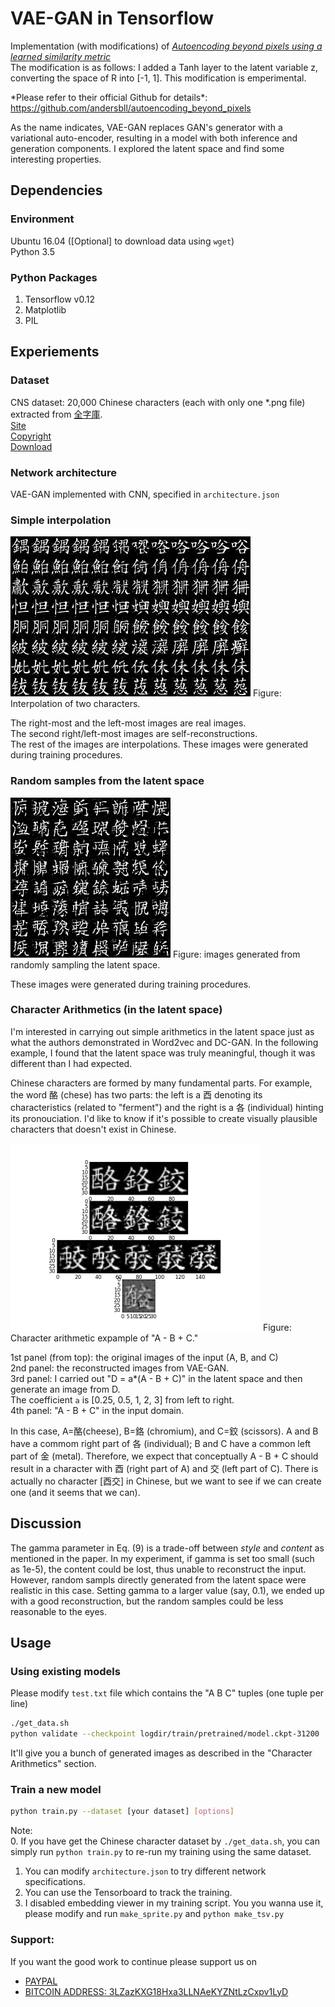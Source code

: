 # VAE-GAN in Tensorflow
Implementation (with modifications) of [*Autoencoding beyond pixels using a learned similarity metric*](https://arxiv.org/abs/1512.09300)  
The modification is as follows: I added a Tanh layer to the latent variable z, converting the space of R into [-1, 1]. This modification is emperimental.

\*Please refer to their official Github for details*: https://github.com/andersbll/autoencoding_beyond_pixels


As the name indicates, VAE-GAN replaces GAN's generator with a variational auto-encoder, resulting in a model with both inference and generation components. I explored the latent space and find some interesting properties.


## Dependencies
### Environment
Ubuntu 16.04 ([Optional] to download data using `wget`)  
Python 3.5  


### Python Packages
1. Tensorflow v0.12  
2. Matplotlib  
3. PIL



## Experiements
### Dataset
CNS dataset: 20,000 Chinese characters (each with only one *.png file) extracted from [全字庫](http://www.cns11643.gov.tw).  
[Site](http://www.cns11643.gov.tw/AIDB/welcome_en.do)  
[Copyright](http://www.cns11643.gov.tw/AIDB/copyright.do)  
[Download](http://www.cns11643.gov.tw/AIDB/Open_Data.zip)


### Network architecture  
VAE-GAN implemented with CNN, specified in `architecture.json`


### Simple interpolation
<img src="imgs/test-Ep099-It0000.png" />  
Figure: Interpolation of two characters.

The right-most and the left-most images are real images.  
The second right/left-most images are self-reconstructions.  
The rest of the images are interpolations.
These images were generated during training procedures.


### Random samples from the latent space
<img src="imgs/test-Ep099-It0000-dc.png" />  
Figure: images generated from randomly sampling the latent space.

These images were generated during training procedures.


### Character Arithmetics (in the latent space)
I'm interested in carrying out simple arithmetics in the latent space just as what the authors demonstrated in Word2vec and DC-GAN. In the following example, I found that the latent space was truly meaningful, though it was different than I had expected.

Chinese characters are formed by many fundamental parts. For example, the word 酪 (chese) has two parts: the left is a 酉 denoting its characteristics (related to "ferment") and the right is a 各 (individual) hinting its pronouciation. I'd like to know if it's possible to create visually plausible characters that doesn't exist in Chinese.

<img src="imgs/test-arith-12.png" height=300 />  
Figure: Character arithmetic expample of "A - B + C." 

1st panel (from top): the original images of the input (A, B, and C)  
2nd panel: the reconstructed images from VAE-GAN.  
3rd panel: I carried out "D = a*(A - B + C)" in the latent space and then generate an image from D.  
The coefficient `a` is [0.25, 0.5, 1, 2, 3] from left to right.  
4th panel: "A - B + C" in the input domain.

In this case, A=酪(cheese), B=鉻 (chromium), and C=鉸 (scissors).
A and B have a commom right part of 各 (individual); B and C have a common left part of 金 (metal). Therefore, we expect that conceptually A - B + C should result in a character with 酉 (right part of A) and 交 (left part of C). There is actually no character [酉交] in Chinese, but we want to see if we can create one (and it seems that we can).



## Discussion
The gamma parameter in Eq. (9) is a trade-off between *style* and *content* as mentioned in the paper. In my experiment, if gamma is set too small (such as 1e-5), the content could be lost, thus unable to reconstruct the input. However, random sampls directly generated from the latent space were realistic in this case. Setting gamma to a larger value (say, 0.1), we ended up with a good reconstruction, but the random samples could be less reasonable to the eyes.


## Usage
### Using existing models
Please modify `test.txt` file which contains the "A B C" tuples (one tuple per line)  
```bash
./get_data.sh
python validate --checkpoint logdir/train/pretrained/model.ckpt-31200
```
It'll give you a bunch of generated images as described in the "Character Arithmetics" section.  


### Train a new model
```bash
python train.py --dataset [your dataset] [options]
```

Note:  
0. If you have get the Chinese character dataset by `./get_data.sh`, you can simply run `python train.py` to re-run my training using the same dataset.  
1. You can modify `architecture.json` to try different network specifications.  
2. You can use the Tensorboard to track the training.  
3. I disabled embedding viewer in my training script. You you wanna use it, please modify and run `make_sprite.py` and `python make_tsv.py`

### Support:

If you want the good work to continue please support us on

* [PAYPAL](https://www.paypal.me/ishandutta2007)
* [BITCOIN ADDRESS: 3LZazKXG18Hxa3LLNAeKYZNtLzCxpv1LyD](https://www.coinbase.com/join/5a8e4a045b02c403bc3a9c0c)
